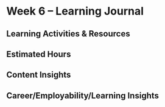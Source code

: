 # Week 6 – Learning Journal

## Learning Activities & Resources


## Estimated Hours


## Content Insights


## Career/Employability/Learning Insights



